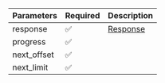 | Parameters  	| Required           	| Description             	|
|-------------	|--------------------	|-------------------------	|
| response    	| :white_check_mark: 	| [Response](Response.md) 	|
| progress    	| :white_check_mark: 	|                         	|
| next_offset 	| :white_check_mark: 	|                         	|
| next_limit  	| :white_check_mark: 	|                         	|